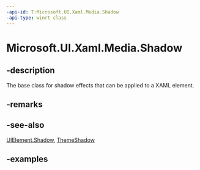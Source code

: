 ```yaml
---
-api-id: T:Microsoft.UI.Xaml.Media.Shadow
-api-type: winrt class
---
```


<!-- Class syntax.
public class Shadow : DependencyObject, DependencyObject
-->

# Microsoft.UI.Xaml.Media.Shadow

## -description

The base class for shadow effects that can be applied to a XAML element.

## -remarks

## -see-also

[UIElement.Shadow](../microsoft.ui.xaml/uielement_shadow.md), [ThemeShadow](themeshadow.md)

## -examples

